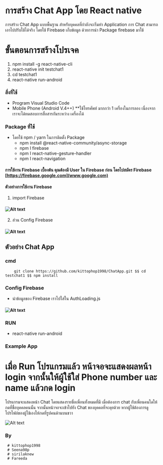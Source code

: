 # การสร้าง Chat App โดย React native
   การสร้าง Chat App แบบพื้นฐาน สำหรับบุคคลที่กำลังจะเริ่มทำ Application การ Chat สามารถเอาไปปรับใช้ได้จริง โดยใช้ Firebase เก็บข้อมูล ด้วยการนำ Package firebase มาใช้

# ขั้นตอนการสร้างโปรเจค
1. npm install -g react-native-cli
2. react-native init testchat1
3. cd testchat1
4. react-native run-android

### สิ่งที่ใช้
   * Program Visual Studio Code
   * Mobile Phone (Android V.4++)   **ใช้โทรศัพท์ มากกว่า 1 เครื่องในการลอง เนื่องจากเราจะได้ทดสอบการสื่อสารกันระหว่าง เครื่องได้
  
### Package ที่ใช้

* โดยใช้ npm / yarn ในการติดตั้ง Package
  * npm install @react-native-community/async-storage
  * npm I firebase	
  * npm I  react-native-gesture-handler
  * npm I react-navigation
#### การใช้งาน Firebase เบื้องต้น คุณต้องมี User ใน Firebase ก่อน โดยไปสมัคร Firebase [https://firebase.google.com](www.google.com)

#### ตัวอย่างการใช้งาน Firebase

1. import Firebase
#### ![Alt text](https://www.img.in.th/images/7061c5a843d64d7ab5f90ae4f08bea86.png)
2. ส่วน Config Firebase
#### ![Alt text](https://www.img.in.th/images/af52f51d20939184e3e320bccc14d8b4.png)

## ตัวอย่าง Chat App 
### cmd
        git clone https://github.com/kittophop1998/ChatApp.git $$ cd testchat1 $$ npm install
### Config Firebase 
   * นำข้อมูลของ Firebase เราไปใส่ใน AuthLoading.js
   #### ![Alt text](https://www.img.in.th/images/1db94a236e8349a467871a3c7110f80e.png)

### RUN
   * react-native run-android
### Example App
   # เมื่อ Run โปรแกรมแล้ว หน้าจอจะแสดงผลหน้า login จากนั้นให้ผู้ใช้ใส่ Phone number และ name แล้วกด login
โปรแกรมจะแสดงหน้า Chat โดยแสดงรายชื่อเพื่อนทั้งหมดที่มี เมื่อต้องการ chat กับเพื่อนคนใดให้กดที่ชื่อบุคคลคนนั้น จากนั้นหน้าจอจะเข้าไปยัง Chat
ของบุคคลที่จะคุยด้วย หากผู้ใช้ต้องการดูโปรไฟล์ของผู้ใช้เองให้กดที่รูปคนด้านบนขวา

![Alt text](https://www.img.in.th/images/303de65b813dcdce84c13e2e6358dd6d.png)
### By 
     # kittophop1998
     # Seena98p
     # sirilaknew
     # Fareeda   
